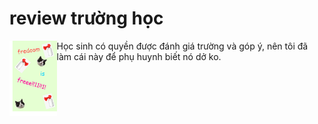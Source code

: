 # review trường học
<img style="float: left;" src=".github/gfdg.jpg" height="120px">
Học sinh có quyền được đánh giá trường và góp ý, nên tôi đã làm cái này để phụ huynh biết nó dở ko.
